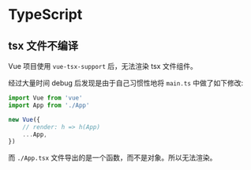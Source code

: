 # TypeScript

## tsx 文件不编译

Vue 项目使用 `vue-tsx-support` 后，无法渲染 tsx 文件组件。

经过大量时间 debug 后发现是由于自己习惯性地将 `main.ts` 中做了如下修改:

```ts
import Vue from 'vue'
import App from './App'

new Vue({
    // render: h => h(App)
    ...App,
})
```

而 `./App.tsx` 文件导出的是一个函数，而不是对象。所以无法渲染。
